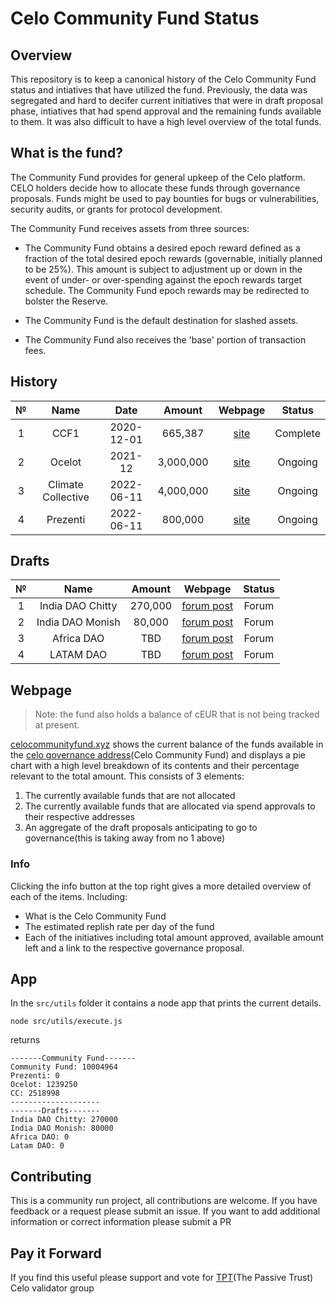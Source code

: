 # Celo Community Fund Status

## Overview 

This repository is to keep a canonical history of the Celo Community Fund status and intiatives that have utilized the fund. Previously, the data was segregated and hard to decifer current initiatives that were in draft proposal phase, intiatives that had spend approval and the remaining funds available to them. It was also difficult to have a high level overview of the total funds.

## What is the fund?

The Community Fund provides for general upkeep of the Celo platform. CELO holders decide how to allocate these funds through governance proposals. Funds might be used to pay bounties for bugs or vulnerabilities, security audits, or grants for protocol development.

The Community Fund receives assets from three sources:

- The Community Fund obtains a desired epoch reward defined as a fraction of the total desired epoch rewards (governable, initially planned to be 25%). This amount is subject to adjustment up or down in the event of under- or over-spending against the epoch rewards target schedule. The Community Fund epoch rewards may be redirected to bolster the Reserve.

- The Community Fund is the default destination for slashed assets.
- The Community Fund also receives the 'base' portion of transaction fees.


## History


|  №  |      Name       | Date | Amount | Webpage | Status |
|:---:|:---------------:|:------:|:-----:|:------:|:------:|
| 1 | CCF1 | 2020-12-01 | 665,387 | [site](https://celocommunityfund.org/) | Complete |
| 2 | Ocelot | 2021-12 | 3,000,000 | [site](http://ocelot.xyz/) | Ongoing |
| 3 | Climate Collective | 2022-06-11 | 4,000,000 | [site](https://climatecollective.org/) | Ongoing |
| 4 | Prezenti | 2022-06-11 | 800,000 | [site](https://prezenti.xyz) | Ongoing |

## Drafts

|  №  |      Name       |  Amount | Webpage | Status |
|:---:|:---------------:|:-----:|:------:|:------:|
| 1 | India DAO Chitty | 270,000 | [forum post](https://forum.celo.org/t/celo-indiadao-regional-dao-proposal/4207) | Forum |
| 2 | India DAO Monish | 80,000 | [forum post]() | Forum |
| 3 | Africa DAO |  TBD | [forum post](https://forum.celo.org/t/celo-africa-regional-dao-proposal/4054) | Forum |
| 4 | LATAM DAO  | TBD | [forum post]() | Forum |


## Webpage

> Note: the fund also holds a balance of cEUR that is not being tracked at present.

[celocommunityfund.xyz](https://www.celocommunityfund.xyz) shows the current balance of the funds available in the [celo governance address](https://explorer.celo.org/mainnet/address/0xD533Ca259b330c7A88f74E000a3FaEa2d63B7972/coin-balances#address-tabs)(Celo Community Fund) and displays a pie chart with a high level breakdown of its contents and their percentage relevant to the total amount. This consists of 3 elements:

1. The currently available funds that are not allocated
2. The currently available funds that are allocated via spend approvals to their respective addresses
3.  An aggregate of the draft proposals anticipating to go to governance(this is taking away from no 1 above)

### Info

Clicking the info button at the top right gives a more detailed overview of each of the items. Including:

- What is the Celo Community Fund
- The estimated replish rate per day of the fund
- Each of the initiatives including total amount approved, available amount left and a link to the respective governance proposal.

## App

In the `src/utils` folder it contains a node app that prints the current details.

`node src/utils/execute.js` 

returns

```
-------Community Fund-------
Community Fund: 10004964
Prezenti: 0
Ocelot: 1239250
CC: 2518998
--------------------
-------Drafts-------
India DAO Chitty: 270000
India DAO Monish: 80000
Africa DAO: 0
Latam DAO: 0
```

## Contributing

This is a community run project, all contributions are welcome. If you have feedback or a request please submit an issue. If you want to add additional information or correct information please submit a PR

## Pay it Forward

If you find this useful please support and vote for [TPT](https://www.thecelo.com/groupDetail/thepassivetrust)(The Passive Trust) Celo validator group 


